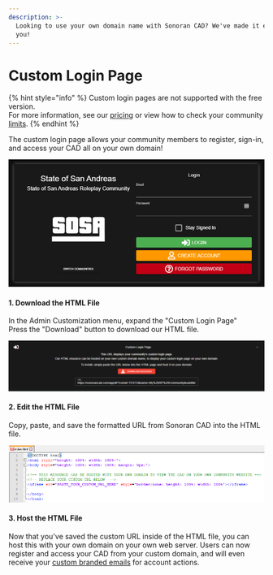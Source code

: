 ```yaml
---
description: >-
  Looking to use your own domain name with Sonoran CAD? We've made it easy for
  you!
---
```


# Custom Login Page

{% hint style="info" %}
Custom login pages are not supported with the free version.  
For more information, see our [pricing](https://sonorancad.com/app/#/pricing) or view how to check your community [limits](../getting-started/view-your-limits.md).
{% endhint %}

The custom login page allows your community members to register, sign-in, and access your CAD all on your own domain!

![An example of SOSA&apos;s custom login page](../../.gitbook/assets/custom_login_example.png)

#### 1. Download the HTML File

In the Admin Customization menu, expand the "Custom Login Page"  
Press the "Download" button to download our HTML file.

![The customization panel displays your custom URL](../../.gitbook/assets/domain.png)

#### 2. Edit the HTML File

Copy, paste, and save the formatted URL from Sonoran CAD into the HTML file.

![](../../.gitbook/assets/url.png)

#### 3. Host the HTML File

Now that you've saved the custom URL inside of the HTML file, you can host this with your own domain on your own web server. Users can now register and access your CAD from your custom domain, and will even receive your [custom branded emails](custom-emails.md) for account actions.

